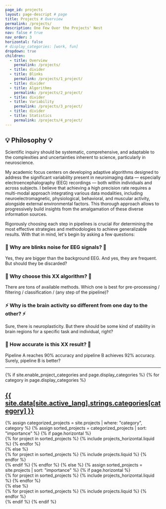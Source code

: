 ```yaml
---
page_id: projects
layout: page-descript # page
title: Projects # Overview
permalink: /projects/
description: One Few Over the Projects' Nest
nav: false # true
nav_order: 3
horizontal: false
# display_categories: [work, fun]
dropdown: true
children:
  - title: Overview
    permalink: /projects/
  - title: divider
  - title: Blinks
    permalink: /projects/1_project/
  - title: divider
  - title: Algorithms
    permalink: /projects/2_project/
  - title: divider
  - title: Variability
    permalink: /projects/3_project/
  - title: divider
  - title: Statistics
    permalink: /projects/4_project/
---
```



## 💡 Philosophy 💡

Scientific inquiry should be systematic, comprehensive, and adaptable to the complexities and uncertainties inherent to science, particularly in neuroscience. 

My academic focus centers on developing adaptive algorithms designed to address the significant variability present in neuroimaging data — especially electroencephalography (EEG) recordings — both within individuals and across subjects. I believe that achieving a high precision rate requires a multi-modal approach integrating various data modalities, including neuroelectromagnetic, physiological, behavioral, and muscular activity, alongside external environmental factors. This thorough approach allows to progressively build insights from the amalgamation of these diverse information sources.

Rigorously choosing each step in pipelines is crucial ifor determining the most effective strategies and methodologies to achieve generalizable results. With that in mind, let's begin by asking a few questions:


### 👀 Why are blinks noise for EEG signals? 👀
Yes, they are bigger than the background EEG. And yes, they are frequent. But should they be discarded?

### 🤖 Why choose this XX algorithm? 🤖
There are tons of available methods. Which one is best for pre-processing / filtering / classification / (any step of the pipeline)?

### ⚡ Why is the brain activity so different from one day to the other? ⚡
Sure, there is neuroplasticity. But there should be some kind of stability in brain regions for a specific task and individual, right?

### 🔎 How accurate is this XX result? 🔎
Pipeline A reaches 90% accuracy and pipeline B achieves 92% accuracy. Surely, pipeline B is better?


---

<!-- pages/projects.md -->
<div class="projects">
  {% if site.enable_project_categories and page.display_categories %}
    <!-- Display categorized projects -->
    {% for category in page.display_categories %}
      <a id="{{ site.data[site.active_lang].strings.categories[category] }}" href=".#{{ site.data[site.active_lang].strings.categories[category] }}">
        <h2 class="category">{{ site.data[site.active_lang].strings.categories[category] }}</h2>
      </a>
      {% assign categorized_projects = site.projects | where: "category", category %}
      {% assign sorted_projects = categorized_projects | sort: "importance" %}
      <!-- Generate cards for each project -->
      {% if page.horizontal %}
        <div class="container">
          <div class="row row-cols-1 row-cols-md-2">
            {% for project in sorted_projects %}
              {% include projects_horizontal.liquid %}
            {% endfor %}
          </div>
        </div>
      {% else %}
        <div class="row row-cols-1 row-cols-md-3">
          {% for project in sorted_projects %}
            {% include projects.liquid %}
          {% endfor %}
        </div>
      {% endif %}
    {% endfor %}
  {% else %}
    <!-- Display projects without categories -->
    {% assign sorted_projects = site.projects | sort: "importance" %}
    <!-- Generate cards for each project -->
    {% if page.horizontal %}
      <div class="container">
        <div class="row row-cols-1 row-cols-md-2">
          {% for project in sorted_projects %}
            {% include projects_horizontal.liquid %}
          {% endfor %}
        </div>
      </div>
    {% else %}
      <div class="row row-cols-1 row-cols-md-3">
        {% for project in sorted_projects %}
          {% include projects.liquid %}
        {% endfor %}
      </div>
    {% endif %}
  {% endif %}
</div>
